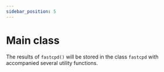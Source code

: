 ```yaml
---
sidebar_position: 5
---
```


# Main class

The results of `fastcpd()` will be stored in the class `fastcpd` with accompanied several utility functions.
